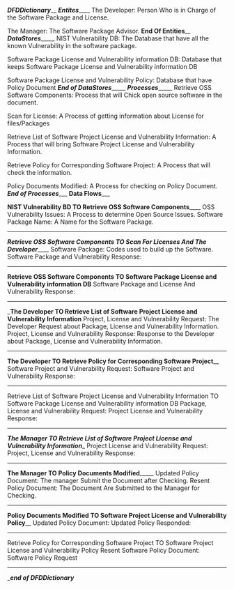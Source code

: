 _________________________________________DFDDictionary___________________________________________
___________________________________________Entites_______________________________________________
The Developer: Person Who is in Charge of the Software Package and License.

The Manager: The Software Package Advisor.
________________________________________End Of Entities__________________________________________
_________________________________________DataStores______________________________________________
NIST Vulnerability DB: The Database that have all the known Vulnerability in the software package.

Software Package License and Vulnerability information DB: Database that keeps Software Package License and Vulnerability information DB

Software Package License and Vulnerability Policy: Database that have Policy Document
_____________________________________End of DataStores__________________________________________
_________________________________________Processes______________________________________________
Retrieve OSS Software Components: Process that will Chick open source software in the document.

Scan for License: A Process of getting information about License for files/Packages

Retrieve List of Software Project License and Vulnerability Information: A Process that will bring Software Project License and Vulnerability Information.

Retrieve Policy for Corresponding Software Project: A Process that will check the information.

Policy Documents Modified: A Process for checking on Policy Document.
_______________________________________End of Processes__________________________________________
__________________________________________Data Flows_____________________________________________

__________________NIST Vulnerability BD TO Retrieve OSS Software Components______________________
OSS Vulnerability Issues: A Process to determine Open Source Issues.
Software Package Name: A Name for the Software Package.
_________________________________________________________________________________________________

___________Retrieve OSS Software Components TO Scan For Licenses And The Developer_______________
Software Package: Codes used to build up the Software.
Software Package and Vulnerability Response:
_________________________________________________________________________________________________

__Retrieve OSS Software Components TO Software Package License and Vulnerability information DB__
Software Package and License And Vulnerability Response:
_________________________________________________________________________________________________

_____The Developer TO Retrieve List of Software Project License and Vulnerability Information____
Project, License and Vulnerability Request: The Developer Request about Package, License and Vulnerability Information.
Project, License and Vulnerability Response: Response to the Developer about Package, License and Vulnerability Information.
_________________________________________________________________________________________________

______________The Developer TO Retrieve Policy for Corresponding Software Project________________
Software Project and Vulnerability Request:
Software Project and Vulnerability Response:
_________________________________________________________________________________________________

Retrieve List of Software Project License and Vulnerability Information TO Software Package License and Vulnerability information DB
Package, License and Vulnerability Request:
Project License and Vulnerability Response:
_________________________________________________________________________________________________

_____The Manager TO Retrieve List of Software Project License and Vulnerability Information______
Project License and Vulnerability Request:
Project, License and Vulnerability Response:
_________________________________________________________________________________________________

__________________________The Manager TO Policy Documents Modified_______________________________
Updated Policy Document: The manager Submit the Document after Checking.
Resent Policy Document: The Document Are Submitted to the Manager for Checking.
_________________________________________________________________________________________________

________Policy Documents Modified TO Software Project  License and Vulnerability Policy__________
Updated Policy Document:
Updated Policy Responded:
_________________________________________________________________________________________________

Retrieve Policy for Corresponding Software Project TO Software Project  License and Vulnerability Policy 
Resent Software Policy Document:
Software Policy Request
_________________________________________________________________________________________________

____________________________________***end of DFDDictionary***___________________________________


















